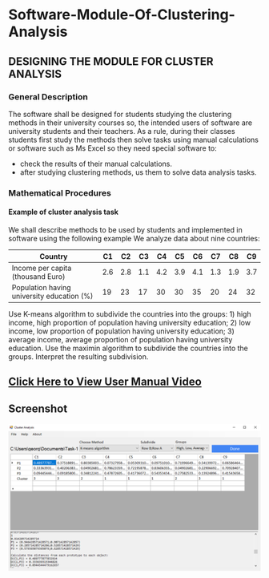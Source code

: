 # Software-Module-Of-Clustering-Analysis

## DESIGNING THE MODULE FOR CLUSTER ANALYSIS
### General Description
The software shall be designed for students studying the clustering methods in their university courses so, the intended users of software are university students and their teachers.
As a rule, during their classes students first study the methods then solve tasks using manual calculations or software such as Ms Excel so they need special software to:
-	check the results of their manual calculations.
-	after studying clustering methods, us them to solve data analysis tasks.

### Mathematical Procedures

#### Example of cluster analysis task
We shall describe methods to be used by students and implemented in software using the following example
We analyze data about nine countries:

| Country                                  | C1  | C2  | C3  |  C4  |  C5 |  C6 | C7  | C8  | C9  |
| ---                                      | --- | --- | --- | ---  | --- | --- | --- | --- | --- |
|Income per capita (thousand Euro)         | 2.6 | 2.8 | 1.1 |	4.2 |	3.9 |	4.1 |	1.3	| 1.9	| 3.7 |
|Population having university education (%)| 19  | 23  | 17  |  30  |	 30 |  35	| 20  | 24	| 32  |

Use K-means algorithm to subdivide the countries into the groups: 1) high income, high proportion of population having university education; 2) low income, low proportion of population having university education; 3) average income, average proportion of population having university education.
Use the maximin algorithm to subdivide the countries into the groups. Interpret the resulting subdivision.

## [Click Here to View User Manual Video](https://github.com/GeorgeT01/Software-Module-Of-Clustering-Analysis/blob/master/2020-06-29%2020-00-29.mkv)
## Screenshot
![alt text](https://raw.githubusercontent.com/GeorgeT01/Software-Module-Of-Clustering-Analysis/master/Screenshot.png)
